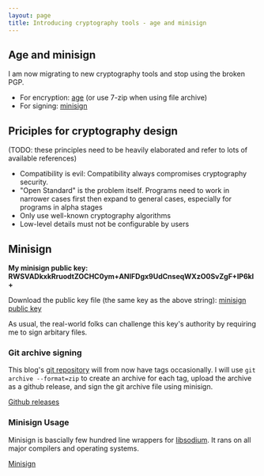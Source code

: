 ```yaml
---
layout: page
title: Introducing cryptography tools - age and minisign
---
```

## Age and minisign
I am now migrating to new cryptography tools and stop using the broken PGP.

* For encryption: [age](https://github.com/FiloSottile/age) (or use 7-zip when using file archive)
* For signing: [minisign](https://github.com/jedisct1/minisign)

## Priciples for cryptography design
(TODO: these principles need to be heavily elaborated and refer to lots of available references)
* Compatibility is evil: Compatibility always compromises cryptography security.
* "Open Standard" is the problem itself. Programs need to work in narrower cases first then expand to general cases, especially for programs in alpha stages
* Only use well-known cryptography algorithms
* Low-level details must not be configurable by users

## Minisign
**My minisign public key: RWSVADkxkRruodtZOCHC0ym+ANlFDgx9UdCnseqWXzO0SvZgF+IP6kl+**

Download the public key file (the same key as the above string): [minisign public key](minisign-1.pub)

As usual, the real-world folks can challenge this key's authority by requiring me to sign arbitary files.

### Git archive signing
This blog's [git repository](https://github.com/willyywt/willyywt.github.io) will from now have tags occasionally. I will use `git archive --format=zip` to create an archive for each tag, upload the archive as a github release, and sign the git archive file using minisign.

[Github releases](https://github.com/willyywt/willyywt.github.io/releases/)

### Minisign Usage
Minisign is bascially few hundred line wrappers for [libsodium](https://libsodium.org/). It rans on all major compilers and operating systems.

[Minisign](https://jedisct1.github.io/minisign/)
